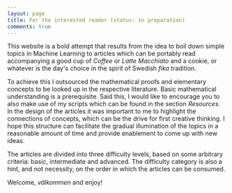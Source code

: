 ```yaml
---
layout: page
title: For the interested reader (status: in preparation)
comments: true
---
```


This website is a bold attempt that results from the idea to boil down simple topics in Machine Learning to articles which can be portably read accompanying a good cup of *Coffee* or *Latte Macchiato* and a cookie, or whatever is the day's choice in the spirit of Swedish *fika* tradition. 

To achieve this I outsourced the mathematical proofs and elementary concepts to be looked up in the respective literature. Basic mathematical understanding is a prerequisite. Said this, I would like to encourage you to also make use of my scripts which can be found in the section *Resources*. In the design of the articles it was important to me to highlight the connections of concepts, which can be the drive for first creative thinking. I hope this structure can facilitate the gradual illumination of the topics in a reasonable amount of time and provide enablement to come up with new ideas. 

The articles are divided into three difficulty levels, based on some arbitrary criteria: basic, intermediate and advanced. The difficulty category is also a hint, and not necessity, on the order in which the articles can be consumed. 

Welcome, *välkommen* and enjoy! 

<!--![jekyll template mediumish]({{site.baseurl}}/assets/images/mediumish-jekyll-template.png){: .shadow}-->


<!--<a href="https://www.buymeacoffee.com/sal" target="_blank"><img src="https://www.buymeacoffee.com/assets/img/custom_images/orange_img.png" alt="Buy Me A Coffee" style="height: auto !important;width: auto !important;" ></a>-->
